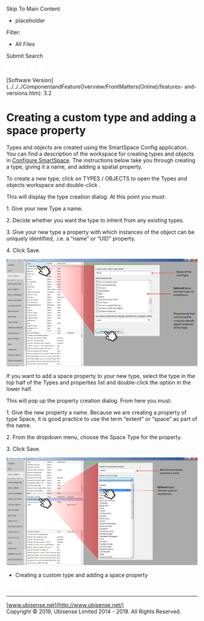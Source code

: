 

Skip To Main Content

[](../../../Home.htm)

  * placeholder

Filter:

  * All Files

Submit Search

![Navigate previous](../../../images/transparent.gif) ![Navigate
next](../../../images/transparent.gif) ![Expand
all](../../../images/transparent.gif) ![](../../../images/transparent.gif)
![Print](../../../images/transparent.gif)

[Software
Version](../../../ComponentandFeatureOverview/FrontMatters\(Online\)/features-
and-versions.htm): 3.2

# Creating a custom type and adding a space property

Types and objects are created using the SmartSpace Config application. You can
find a description of the workspace for creating types and objects in
[Configure SmartSpace](../smartspace-config-intro.htm). The instructions below
take you through creating a type, giving it a name, and adding a spatial
property.

To create a new type, click on TYPES / OBJECTS to open the Types and objects
workspace and double-click <Create new type>.

This will display the type creation dialog. At this point you must:

1\. Give your new Type a name.

2\. Decide whether you want the type to inherit from any existing types.

3\. Give your new type a property with which instances of the object can be
uniquely identified, .i.e. a “name” or “UID” property.

4\. Click Save.

![](../../../images/customtype.png)

If you want to add a space property to your new type, select the type in the
top half of the Types and properties list and double-click the <Create new
property> option in the lower half.

This will pop up the property creation dialog. From here you must:

1\. Give the new property a name. Because we are creating a property of type
Space, it is good practice to use the term “extent” or “space” as part of the
name.

2\. From the dropdown menu, choose the Space Type for the property.

3\. Click Save.

![](../../../images/customtype2.png)

  * Creating a custom type and adding a space property

![Navigate previous](../../../images/transparent.gif) ![Navigate
next](../../../images/transparent.gif) ![Expand
all](../../../images/transparent.gif) ![](../../../images/transparent.gif)
![Print](../../../images/transparent.gif)

* * *

[www.ubisense.net](http://www.ubisense.net/)  
Copyright © 2019, Ubisense Limited 2014 - 2019. All Rights Reserved.

